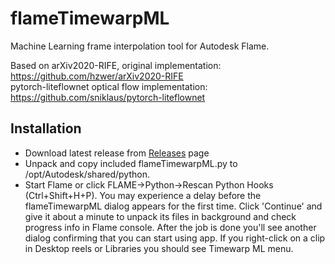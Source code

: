 # flameTimewarpML
Machine Learning frame interpolation tool for Autodesk Flame.  

Based on arXiv2020-RIFE, original implementation: https://github.com/hzwer/arXiv2020-RIFE
<br />
pytorch-liteflownet optical flow implementation: https://github.com/sniklaus/pytorch-liteflownet

## Installation

* Download latest release from [Releases](https://github.com/talosh/flameTimewarpML/releases) page
* Unpack and copy included flameTimewarpML.py to /opt/Autodesk/shared/python.
* Start Flame or click FLAME->Python->Rescan Python Hooks (Ctrl+Shift+H+P). You may experience a delay before the flameTimewarpML dialog appears for the first time. Click 'Continue' and give it about a minute to unpack its files in background and check progress info in Flame console. After the job is done you'll see another dialog confirming that you can start using app. If you right-click on a clip in Desktop reels or Libraries you should see Timewarp ML menu.
